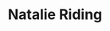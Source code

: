 ---
layout: item
raw_url: https://prdwebappstorage.blob.core.windows.net/kansaspattons/images/gallery-2009-11-02/img60243.jpg
thumb_url: https://prdwebappstorage.blob.core.windows.net/kansaspattons/images/gallery-2009-11-02/thumb_img60243.jpg
post: /kansaspattons/blog/2009/11/02/natalie-bike.html
index: 5
title: Natalie Riding
---